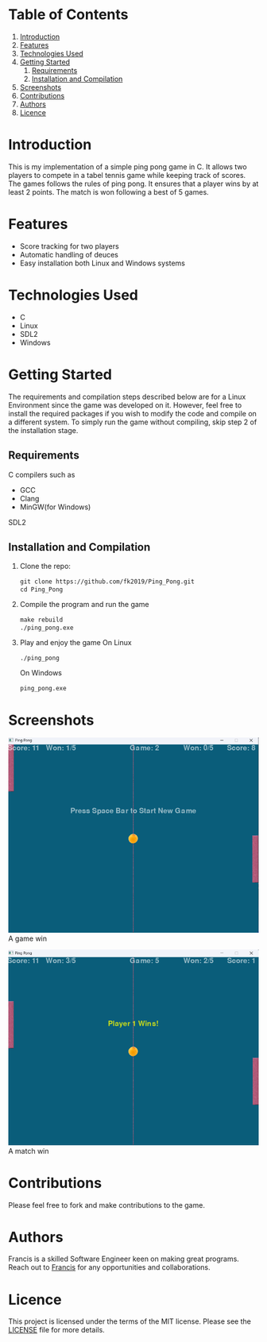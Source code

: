 
# Table of Contents

1.  [Introduction](#org400cdaa)
2.  [Features](#org05e9817)
3.  [Technologies Used](#org7d265d3)
4.  [Getting Started](#org84e6402)
    1.  [Requirements](#orga7d61e6)
    2.  [Installation and Compilation](#org592ef7a)
5.  [Screenshots](#orgc5c3ca4)
6.  [Contributions](#orgf114451)
7.  [Authors](#org5cfef6d)
8.  [Licence](#org51d1a53)



<a id="org400cdaa"></a>

# Introduction

This is my implementation of a simple ping pong game in C. It allows two players
to compete in a tabel tennis game while keeping track of scores. The games follows the rules
of ping pong. It ensures that a player wins by at least 2 points. The match is
won following a best of 5 games.


<a id="org05e9817"></a>

# Features

-   Score tracking for two players
-   Automatic handling of deuces
-   Easy installation both Linux and Windows systems


<a id="org7d265d3"></a>

# Technologies Used

-   C
-   Linux
-   SDL2
-   Windows


<a id="org84e6402"></a>

# Getting Started

The requirements and compilation steps described below are for a Linux Environment since the game was developed on
it. However, feel free to install the required packages if you wish to modify the code and compile on a different system.
To simply run the game without compiling, skip step 2 of the installation stage.


<a id="orga7d61e6"></a>

## Requirements

C compilers such as

-   GCC
-   Clang
-   MinGW(for Windows)

SDL2


<a id="org592ef7a"></a>

## Installation and Compilation

1.  Clone the repo:
    
        git clone https://github.com/fk2019/Ping_Pong.git
        cd Ping_Pong
2.  Compile the program and run the game
    
        make rebuild
        ./ping_pong.exe
3.  Play and enjoy the game
    On Linux
    
        ./ping_pong
    
    On Windows
    
        ping_pong.exe


<a id="orgc5c3ca4"></a>

# Screenshots

![img](./images/game_win.png "A game win")
A game win

![img](./images/match_win.png "A match win")
A match win


<a id="orgf114451"></a>

# Contributions

Please feel free to fork and make contributions to the game.


<a id="org5cfef6d"></a>

# Authors

Francis is a skilled Software Engineer keen on making great programs. Reach out to [Francis](mailto:fkmuiruri8@gmail.com) for any opportunities and collaborations.


<a id="org51d1a53"></a>

# Licence

This project is licensed under the terms of the MIT license. Please see the [LICENSE](./LICENCE.txt) file for more details.

